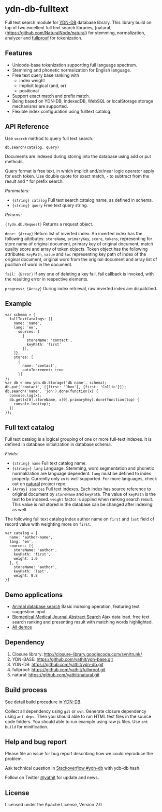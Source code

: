 ydn-db-fulltext
===============

Full text search module for [YDN-DB](https://github.com/yathit/ydn-db) database
library. This library build on top of two excellent full text search libraries, [natural]
(https://github.com/NaturalNode/natural) for stemming, normalization, analyzer
and [fullproof](https://github.com/reyesr/fullproof) for tokenization.


Features
--------

* Unicode-base tokenization supporting full language spectrum.
* Stemming and phonetic normalization for English language.
* Free text query base ranking with
    * index weight
    * implicit logical (and, or)
    * positional
* Support exact match and prefix match.
* Being based on YDN-DB, IndexedDB, WebSQL or localStorage storage mechanisms
are supported.
* Flexible index configuration using fulltext catalog.


API Reference
-------------

Use `search` method to query full text search.

    db.search(catalog, query)


Documents are indexed during storing into the database using add or put methods.

Query format is free text, in which implicit and/or/near logic operator apply
for each token. Use double quote for exact match, - to subtract from the result
and * for prefix search.

*Parameters:*

* `{string} catalog`
   Full text search catalog name, as defined in schema.
* `{string} query`
   Free text query string.


*Returns:*

`{!ydn.db.Request}` Returns a request object.

  `done: {Array}` Return list of inverted index. An inverted index has the
  following attributes: `storeName`, `primaryKey`, `score`, `tokens`, representing for
  store name of original document, primary key of original document, match
  quality score and array of token objects. Token object has the following
  attributes: `keyPath`, `value` and `loc` representing key path of index of the
  original document, original word from the original document and array list of
  position of word in the document.

  `fail: {Error}` If any one of deleting a key fail, fail callback is invoked,
  with the resulting error in respective elements.

  `progress: {Array}` During index retrieval, raw inverted index are dispatched.

Example
-------

    var schema = {
      fullTextCatalogs: [{
        name: 'name',
        lang: 'en',
          sources: [
            {
              storeName: 'contact',
              keyPath: 'first'
            }],
        ]},
        stores: [
          {
            name: 'contact',
            autoIncrement: true
          }]
    };
    var db = new ydn.db.Storage('db name', schema);
    db.put('contact', [{first: 'Jhon'}, {first: 'Collin'}]);
    db.search('name', 'jon').done(function(x) {
      console.log(x);
      db.get(x[0].storeName, x[0].primaryKey).done(function(top) {
        console.log(top);
      })
    });


Full text catalog
-----------------
Full text catalog is a logical grouping of one or more full-text indexes. It is
defined in database initialization in database schema.

*Fields:*

* `{string} name` Full text catalog name.
* `{string=} lang` Language. Stemming, word segmentation and phonetic normalization
 are language dependent. `lang` must be defined to index properly. Currently
 only `en` is well supported. For more languages, check out on [natural](https://github.com/yathit/natural.git)
 project repo.
* `{Array} sources` Full text indexes. Each index has source reference to
original document by `storeName` and `keyPath`. The value of `keyPath` is
the text to be indexed. `weight` factor is applied when ranking search result.
This value is not stored in the database can be changed after indexing as well.

The following full text catalog index author name on `first` and `last` field
of record value with weighting more on `first`.

    var catalog = {
      name: 'author-name',
      lang: 'en',
      sources: [{
        storeName: 'author',
        keyPath: 'first',
        weight: 1.0
      }, {
        storeName: 'author',
        keyPath: 'last',
        weight: 0.8
    }]


Demo applications
-----------------

* [Animal database search](http://dev.yathit.com/demo/ydn-db-text/animals/animals.html)
Basic indexing operation, featuring text suggestion input.
* [Biomedical Medical Journal Abstract Search](http://dev.yathit.com/demo/ydn-db-text/pubmed-search/index.html)
Ajax data load, free text search ranking and presenting result with matching words highlighted.
* [All demos](http://dev.yathit.com/index/demos.html)


Dependency
----------

1. Closure library: http://closure-library.googlecode.com/svn/trunk/
2. YDN-BASE: https://github.com/yathit/ydn-base.git
3. YDN-DB: https://github.com/yathit/ydn-db.git
4. fullproof: https://github.com/yathit/fullproof.git
5. natural: https://github.com/yathit/natural.git


Build process
-------------

See detail build procedure in [YDN-DB](https://github.com/yathit/ydn-db).

Collect all dependency using `git` or `svn`. Generate closure dependency using
`ant deps`. Then you should able to run HTML test files in the source code folders.
You should able to run example using raw js files.
Use `ant build` for minification.

Help and bug report
-------------------

Please file an issue for bug report describing how we could reproduce the problem.

Ask technical question in [Stackoverflow #ydn-db](http://stackoverflow.com/questions/tagged/ydn-db)
with ydb-db hash.

Follow on Twitter [@yathit](https://twitter.com/yathit) for update and news.

License
-------

Licensed under the Apache License, Version 2.0